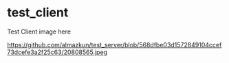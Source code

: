 # test_client
Test Client
image here 

https://github.com/almazkun/test_server/blob/568dfbe03d1572849104ccef73dcefe3a2f25c63/20808565.jpeg
